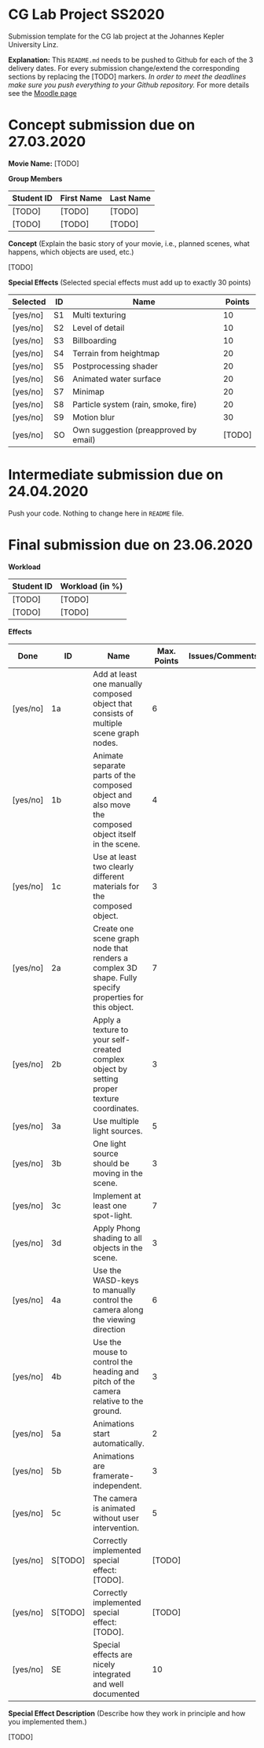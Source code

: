 # CG Lab Project SS2020
Submission template for the CG lab project at the Johannes Kepler University Linz.

**Explanation:**
This `README.md` needs to be pushed to Github for each of the 3 delivery dates.
For every submission change/extend the corresponding sections by replacing the [TODO] markers.
*In order to meet the deadlines make sure you push everything to your Github repository.*
For more details see the [Moodle page](https://moodle.jku.at/jku/course/view.php?id=8501)


# Concept submission due on 27.03.2020

**Movie Name:** 
[TODO]

**Group Members**

| Student ID    | First Name  | Last Name      |
| --------------|-------------|----------------|
| [TODO]        | [TODO]      | [TODO]         |
| [TODO]        | [TODO]      | [TODO]         |

**Concept** (Explain the basic story of your movie, i.e., planned scenes, what happens, which objects are used, etc.)

[TODO]

**Special Effects** (Selected special effects must add up to exactly 30 points)

| Selected   | ID | Name                                  | Points |
|------------|----|---------------------------------------|--------|
| [yes/no]   | S1 | Multi texturing                       | 10     |  
| [yes/no]   | S2 | Level of detail                       | 10     |
| [yes/no]   | S3 | Billboarding                          | 10     |
| [yes/no]   | S4 | Terrain from heightmap                | 20     |
| [yes/no]   | S5 | Postprocessing shader                 | 20     |
| [yes/no]   | S6 | Animated water surface                | 20     |
| [yes/no]   | S7 | Minimap                               | 20     |
| [yes/no]   | S8 | Particle system (rain, smoke, fire)   | 20     |
| [yes/no]   | S9 | Motion blur                           | 30     |
| [yes/no]   | SO | Own suggestion (preapproved by email) | [TODO] |


# Intermediate submission due on 24.04.2020
Push your code. Nothing to change here in `README` file.


# Final submission due on 23.06.2020


**Workload**

| Student ID     | Workload (in %) |
| ---------------|-----------------|
| [TODO]         | [TODO]          |
| [TODO]         | [TODO]          |

**Effects**

| Done     | ID | Name                                                                                                   | Max. Points | Issues/Comments |
|----------|----|--------------------------------------------------------------------------------------------------------|-------------|-----------------|
| [yes/no] | 1a | Add at least one manually composed object that consists of multiple scene graph nodes.                 | 6           |                 |
| [yes/no] | 1b | Animate separate parts of the composed object and also move the composed object itself in the scene.   | 4           |                 |
| [yes/no] | 1c | Use at least two clearly different materials for the composed object.                                  | 3           |                 |
| [yes/no] | 2a | Create one scene graph node that renders a complex 3D shape. Fully specify properties for this object. | 7           |                 |
| [yes/no] | 2b | Apply a texture to your self-created complex object by setting proper texture coordinates.             | 3           |                 |
| [yes/no] | 3a | Use multiple light sources.                                                                            | 5           |                 |
| [yes/no] | 3b | One light source should be moving in the scene.                                                        | 3           |                 |
| [yes/no] | 3c | Implement at least one spot-light.                                                                     | 7           |                 |
| [yes/no] | 3d | Apply Phong shading to all objects in the scene.                                                       | 3           |                 |
| [yes/no] | 4a | Use the WASD-keys to manually control the camera along the viewing direction                           | 6           |                 |
| [yes/no] | 4b | Use the mouse to control the heading and pitch of the camera relative to the ground.                   | 3           |                 |
| [yes/no] | 5a | Animations start automatically.                                                                        | 2           |                 |
| [yes/no] | 5b | Animations are framerate-independent.                                                                  | 3           |                 |
| [yes/no] | 5c | The camera is animated without user intervention.                                                      | 5           |                 |
| [yes/no] | S[TODO] | Correctly implemented special effect: [TODO].                                                     | [TODO]      |                 |
| [yes/no] | S[TODO] | Correctly implemented special effect: [TODO].                                                     | [TODO]      |                 |
| [yes/no] | SE | Special effects are nicely integrated and well documented                                              | 10          |                 |


**Special Effect Description** (Describe how they work in principle and how you implemented them.)

[TODO]



